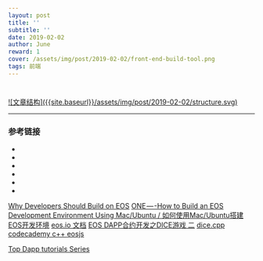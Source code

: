```yaml
---
layout: post
title: ''
subtitle: ''
date: 2019-02-02
author: June
reward: 1
cover: /assets/img/post/2019-02-02/front-end-build-tool.png
tags: 前端
---
```


# 

<a data-fancybox="gallery" href="{{site.baseurl}}/assets/img/post/2019-02-02/structure.svg">
![文章结构]({{site.baseurl}}/assets/img/post/2019-02-02/structure.svg)
</a>



---

### 参考链接

* []()
* []()
* []()
* []()
* []()
* []()


[Why Developers Should Build on EOS](https://medium.com/@eosgo/why-developers-should-build-on-eos-dd534ce456e7)
[ONE — -How to Build an EOS Development Environment Using Mac/Ubuntu / 如何使用Mac/Ubuntu搭建EOS开发环境](https://medium.com/@imeosone/one-how-to-build-an-eos-development-environment-using-mac-ubuntu-%E5%A6%82%E4%BD%95%E4%BD%BF%E7%94%A8mac-ubuntu%E6%90%AD%E5%BB%BAeos%E5%BC%80%E5%8F%91%E7%8E%AF%E5%A2%83-cfc5620fe506)
[eos.io 文档](https://developers.eos.io/eosio-home/docs/introduction)
[EOS DAPP合约开发之DICE游戏 二](https://www.chaindesk.cn/witbook/37/528)
[dice.cpp](https://github.com/EOSIO/eos/blob/v1.3.0/contracts/dice/dice.cpp)
[codecademy c++ ](https://www.codecademy.com/courses/learn-c-plus-plus/lessons/cpp-hello-world/exercises/hello-world?action=resume_content_item)
[eosjs](https://github.com/eosio/eosjs)

[Top Dapp tutorials Series](https://medium.com/coinmonks/top-dapp-tutorial-serie)